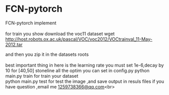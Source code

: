 # FCN-pytorch
FCN-pytorch implement<br>  
for train you show download the voc11 dataset  wget http://host.robots.ox.ac.uk/pascal/VOC/voc2012/VOCtrainval_11-May-2012.tar
 
and then you zip it in the datasets roots<br>  
best important thing in here is the learning rate you must set 1e-6,decay by 10 for [40,50] stoneline 
all the optim you can set in config.py 
python main.py train for train your dataset  
python main.py test for test the image ,and save output in resuls files
if you have question ,email me 1259738366@qq.com\<br>  
